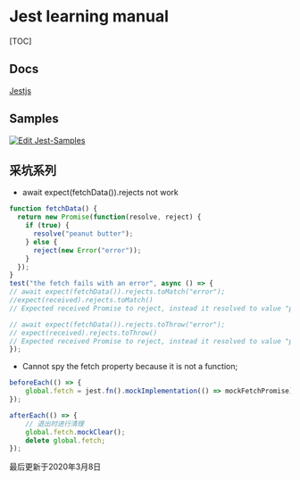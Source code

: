 # Jest learning manual
[TOC]

## Docs
[Jestjs](https://jestjs.io/zh-Hans/)

## Samples
[![Edit Jest-Samples](https://codesandbox.io/static/img/play-codesandbox.svg)](https://codesandbox.io/s/weathered-cdn-sjxck?fontsize=14&hidenavigation=1&theme=dark)

## 采坑系列

- await expect(fetchData()).rejects not work
```javascript
function fetchData() {
  return new Promise(function(resolve, reject) {
    if (true) {
      resolve("peanut butter");
    } else {
      reject(new Error("error"));
    }
  });
}
test("the fetch fails with an error", async () => {
// await expect(fetchData()).rejects.toMatch("error");
//expect(received).rejects.toMatch()
// Expected received Promise to reject, instead it resolved to value "peanut butter"

// await expect(fetchData()).rejects.toThrow("error");
// expect(received).rejects.toThrow()
// Expected received Promise to reject, instead it resolved to value "peanut butter"
});
```

- Cannot spy the fetch property because it is not a function;
```javascript
beforeEach(() => {
	global.fetch = jest.fn().mockImplementation(() => mockFetchPromise);
});

afterEach(() => {
    // 退出时进行清理
    global.fetch.mockClear();
    delete global.fetch;
});
```


最后更新于2020年3月8日

[^footnote]: timestamp-最后更新于2020年3月8日